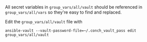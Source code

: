 All secret variables in `group_vars/all/vault` should be referenced in
`group_vars/all/vars` so they're easy to find and replaced.

Edit the `group_vars/all/vault` file with

```
ansible-vault --vault-password-file=~/.conch_vault_pass edit group_vars/all/vault
```
